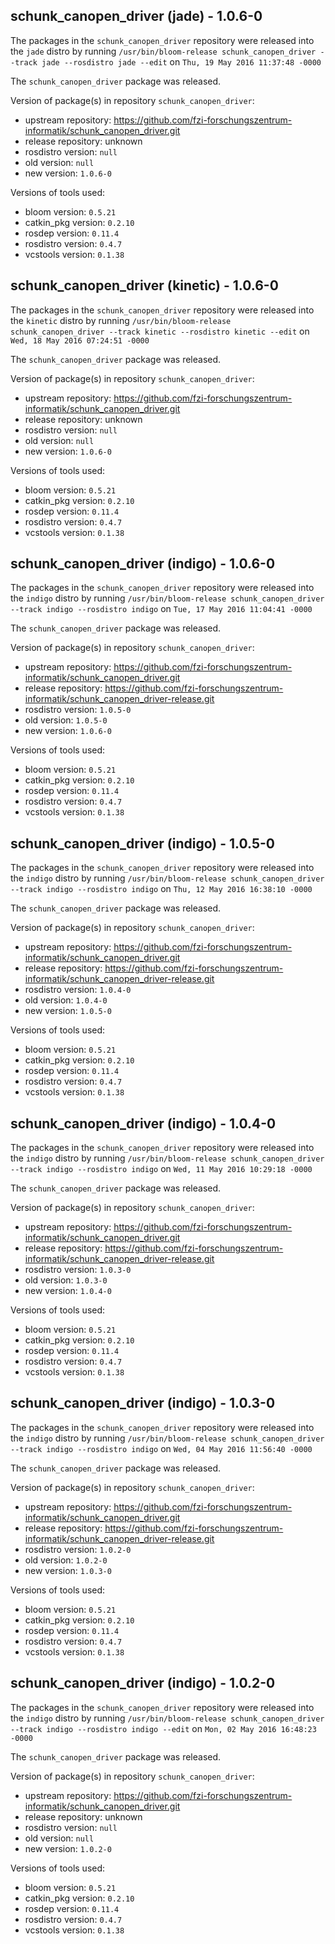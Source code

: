 ## schunk_canopen_driver (jade) - 1.0.6-0

The packages in the `schunk_canopen_driver` repository were released into the `jade` distro by running `/usr/bin/bloom-release schunk_canopen_driver --track jade --rosdistro jade --edit` on `Thu, 19 May 2016 11:37:48 -0000`

The `schunk_canopen_driver` package was released.

Version of package(s) in repository `schunk_canopen_driver`:

- upstream repository: https://github.com/fzi-forschungszentrum-informatik/schunk_canopen_driver.git
- release repository: unknown
- rosdistro version: `null`
- old version: `null`
- new version: `1.0.6-0`

Versions of tools used:

- bloom version: `0.5.21`
- catkin_pkg version: `0.2.10`
- rosdep version: `0.11.4`
- rosdistro version: `0.4.7`
- vcstools version: `0.1.38`


## schunk_canopen_driver (kinetic) - 1.0.6-0

The packages in the `schunk_canopen_driver` repository were released into the `kinetic` distro by running `/usr/bin/bloom-release schunk_canopen_driver --track kinetic --rosdistro kinetic --edit` on `Wed, 18 May 2016 07:24:51 -0000`

The `schunk_canopen_driver` package was released.

Version of package(s) in repository `schunk_canopen_driver`:

- upstream repository: https://github.com/fzi-forschungszentrum-informatik/schunk_canopen_driver.git
- release repository: unknown
- rosdistro version: `null`
- old version: `null`
- new version: `1.0.6-0`

Versions of tools used:

- bloom version: `0.5.21`
- catkin_pkg version: `0.2.10`
- rosdep version: `0.11.4`
- rosdistro version: `0.4.7`
- vcstools version: `0.1.38`


## schunk_canopen_driver (indigo) - 1.0.6-0

The packages in the `schunk_canopen_driver` repository were released into the `indigo` distro by running `/usr/bin/bloom-release schunk_canopen_driver --track indigo --rosdistro indigo` on `Tue, 17 May 2016 11:04:41 -0000`

The `schunk_canopen_driver` package was released.

Version of package(s) in repository `schunk_canopen_driver`:

- upstream repository: https://github.com/fzi-forschungszentrum-informatik/schunk_canopen_driver.git
- release repository: https://github.com/fzi-forschungszentrum-informatik/schunk_canopen_driver-release.git
- rosdistro version: `1.0.5-0`
- old version: `1.0.5-0`
- new version: `1.0.6-0`

Versions of tools used:

- bloom version: `0.5.21`
- catkin_pkg version: `0.2.10`
- rosdep version: `0.11.4`
- rosdistro version: `0.4.7`
- vcstools version: `0.1.38`


## schunk_canopen_driver (indigo) - 1.0.5-0

The packages in the `schunk_canopen_driver` repository were released into the `indigo` distro by running `/usr/bin/bloom-release schunk_canopen_driver --track indigo --rosdistro indigo` on `Thu, 12 May 2016 16:38:10 -0000`

The `schunk_canopen_driver` package was released.

Version of package(s) in repository `schunk_canopen_driver`:

- upstream repository: https://github.com/fzi-forschungszentrum-informatik/schunk_canopen_driver.git
- release repository: https://github.com/fzi-forschungszentrum-informatik/schunk_canopen_driver-release.git
- rosdistro version: `1.0.4-0`
- old version: `1.0.4-0`
- new version: `1.0.5-0`

Versions of tools used:

- bloom version: `0.5.21`
- catkin_pkg version: `0.2.10`
- rosdep version: `0.11.4`
- rosdistro version: `0.4.7`
- vcstools version: `0.1.38`


## schunk_canopen_driver (indigo) - 1.0.4-0

The packages in the `schunk_canopen_driver` repository were released into the `indigo` distro by running `/usr/bin/bloom-release schunk_canopen_driver --track indigo --rosdistro indigo` on `Wed, 11 May 2016 10:29:18 -0000`

The `schunk_canopen_driver` package was released.

Version of package(s) in repository `schunk_canopen_driver`:

- upstream repository: https://github.com/fzi-forschungszentrum-informatik/schunk_canopen_driver.git
- release repository: https://github.com/fzi-forschungszentrum-informatik/schunk_canopen_driver-release.git
- rosdistro version: `1.0.3-0`
- old version: `1.0.3-0`
- new version: `1.0.4-0`

Versions of tools used:

- bloom version: `0.5.21`
- catkin_pkg version: `0.2.10`
- rosdep version: `0.11.4`
- rosdistro version: `0.4.7`
- vcstools version: `0.1.38`


## schunk_canopen_driver (indigo) - 1.0.3-0

The packages in the `schunk_canopen_driver` repository were released into the `indigo` distro by running `/usr/bin/bloom-release schunk_canopen_driver --track indigo --rosdistro indigo` on `Wed, 04 May 2016 11:56:40 -0000`

The `schunk_canopen_driver` package was released.

Version of package(s) in repository `schunk_canopen_driver`:

- upstream repository: https://github.com/fzi-forschungszentrum-informatik/schunk_canopen_driver.git
- release repository: https://github.com/fzi-forschungszentrum-informatik/schunk_canopen_driver-release.git
- rosdistro version: `1.0.2-0`
- old version: `1.0.2-0`
- new version: `1.0.3-0`

Versions of tools used:

- bloom version: `0.5.21`
- catkin_pkg version: `0.2.10`
- rosdep version: `0.11.4`
- rosdistro version: `0.4.7`
- vcstools version: `0.1.38`


## schunk_canopen_driver (indigo) - 1.0.2-0

The packages in the `schunk_canopen_driver` repository were released into the `indigo` distro by running `/usr/bin/bloom-release schunk_canopen_driver --track indigo --rosdistro indigo --edit` on `Mon, 02 May 2016 16:48:23 -0000`

The `schunk_canopen_driver` package was released.

Version of package(s) in repository `schunk_canopen_driver`:

- upstream repository: https://github.com/fzi-forschungszentrum-informatik/schunk_canopen_driver.git
- release repository: unknown
- rosdistro version: `null`
- old version: `null`
- new version: `1.0.2-0`

Versions of tools used:

- bloom version: `0.5.21`
- catkin_pkg version: `0.2.10`
- rosdep version: `0.11.4`
- rosdistro version: `0.4.7`
- vcstools version: `0.1.38`


